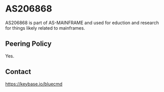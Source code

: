 # AS206868

AS206868 is part of AS-MAINFRAME and used for eduction and research for things likely related to mainframes.

## Peering Policy

Yes.

## Contact

https://keybase.io/bluecmd
